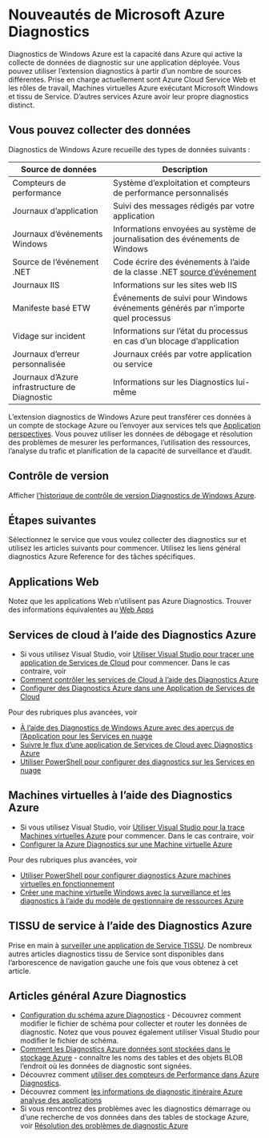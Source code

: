 <properties
    pageTitle="Vue d’ensemble des Diagnostics de Windows Azure | Microsoft Azure"
    description="Utiliser les diagnostics de Windows Azure pour débogage, mesurer les performances, surveillance, l’analyse du trafic dans les services en nuage, machines virtuelles et tissu de service"
    services="multiple"
    documentationCenter=".net"
    authors="rboucher"
    manager="jwhit"
    editor=""/>

<tags
    ms.service="multiple"
    ms.workload="na"
    ms.tgt_pltfrm="na"
    ms.devlang="dotnet"
    ms.topic="article"
    ms.date="06/02/2016"
    ms.author="robb"/>


# <a name="what-is-microsoft-azure-diagnostics"></a>Nouveautés de Microsoft Azure Diagnostics


Diagnostics de Windows Azure est la capacité dans Azure qui active la collecte de données de diagnostic sur une application déployée. Vous pouvez utiliser l’extension diagnostics à partir d’un nombre de sources différentes. Prise en charge actuellement sont Azure Cloud Service Web et les rôles de travail, Machines virtuelles Azure exécutant Microsoft Windows et tissu de Service. D’autres services Azure avoir leur propre diagnostics distinct.

## <a name="data-you-can-collect"></a>Vous pouvez collecter des données

Diagnostics de Windows Azure recueille des types de données suivants :

Source de données|Description
---|---
Compteurs de performance | Système d’exploitation et compteurs de performance personnalisés
Journaux d’application     | Suivi des messages rédigés par votre application
Journaux d’événements Windows   | Informations envoyées au système de journalisation des événements de Windows
Source de l’événement .NET    | Code écrire des événements à l’aide de la classe .NET [source d’événement](https://msdn.microsoft.com/library/system.diagnostics.tracing.eventsource.aspx)
Journaux IIS             | Informations sur les sites web IIS
Manifeste basé ETW   | Événements de suivi pour Windows événements générés par n’importe quel processus
Vidage sur incident          | Informations sur l’état du processus en cas d’un blocage d’application
Journaux d’erreur personnalisée    | Journaux créés par votre application ou service
Journaux d’Azure infrastructure de Diagnostic|Informations sur les Diagnostics lui-même

L’extension diagnostics de Windows Azure peut transférer ces données à un compte de stockage Azure ou l’envoyer aux services tels que [Application perspectives](./application-insights/app-insights-cloudservices.md). Vous pouvez utiliser les données de débogage et résolution des problèmes de mesurer les performances, l’utilisation des ressources, l’analyse du trafic et planification de la capacité de surveillance et d’audit.


## <a name="versioning"></a>Contrôle de version
Afficher [l’historique de contrôle de version Diagnostics de Windows Azure](azure-diagnostics-versioning-history.md).

## <a name="next-steps"></a>Étapes suivantes
Sélectionnez le service que vous voulez collecter des diagnostics sur et utilisez les articles suivants pour commencer. Utilisez les liens général diagnostics Azure Reference for des tâches spécifiques.

## <a name="web-apps"></a>Applications Web
Notez que les applications Web n’utilisent pas Azure Diagnostics. Trouver des informations équivalentes au [Web Apps](./app-service-web/web-sites-enable-diagnostic-log.md)

## <a name="cloud-services-using-azure-diagnostics"></a>Services de cloud à l’aide des Diagnostics Azure
- Si vous utilisez Visual Studio, voir [Utiliser Visual Studio pour tracer une application de Services de Cloud](./vs-azure-tools-debug-cloud-services-virtual-machines.md) pour commencer. Dans le cas contraire, voir
- [Comment contrôler les services de Cloud à l’aide des Diagnostics Azure](./cloud-services/cloud-services-how-to-monitor.md)
- [Configurer des Diagnostics Azure dans une Application de Services de Cloud](./cloud-services/cloud-services-dotnet-diagnostics.md)

Pour des rubriques plus avancées, voir

- [À l’aide des Diagnostics de Windows Azure avec des aperçus de l’Application pour les Services en nuage](./application-insights/app-insights-cloudservices.md)
- [Suivre le flux d’une application de Services de Cloud avec Diagnostics Azure](./cloud-services/cloud-services-dotnet-diagnostics-trace-flow.md)
- [Utiliser PowerShell pour configurer des diagnostics sur les Services en nuage](./virtual-machines/virtual-machines-windows-ps-extensions-diagnostics.md)


## <a name="virtual-machines-using-azure-diagnostics"></a>Machines virtuelles à l’aide des Diagnostics Azure
- Si vous utilisez Visual Studio, voir [Utiliser Visual Studio pour la trace Machines virtuelles Azure](./vs-azure-tools-debug-cloud-services-virtual-machines.md) pour commencer. Dans le cas contraire, voir
- [Configurer la Azure Diagnostics sur une Machine virtuelle Azure](./virtual-machines-dotnet-diagnostics.md)

Pour des rubriques plus avancées, voir

- [Utiliser PowerShell pour configurer diagnostics Azure machines virtuelles en fonctionnement](./virtual-machines/virtual-machines-windows-ps-extensions-diagnostics.md)
- [Créer une machine virtuelle Windows avec la surveillance et les diagnostics à l’aide du modèle de gestionnaire de ressources Azure](./virtual-machines/virtual-machines-windows-extensions-diagnostics-template.md)

## <a name="service-fabric-using-azure-diagnostics"></a>TISSU de service à l’aide des Diagnostics Azure
Prise en main à [surveiller une application de Service TISSU](./service-fabric/service-fabric-diagnostics-how-to-monitor-and-diagnose-services-locally.md). De nombreux autres articles diagnostics tissu de Service sont disponibles dans l’arborescence de navigation gauche une fois que vous obtenez à cet article.

## <a name="general-azure-diagnostics-articles"></a>Articles général Azure Diagnostics
- [Configuration du schéma azure Diagnostics](https://msdn.microsoft.com/library/azure/mt634524.aspx) - Découvrez comment modifier le fichier de schéma pour collecter et router les données de diagnostic. Notez que vous pouvez également utiliser Visual Studio pour modifier le fichier de schéma.
- [Comment les Diagnostics Azure données sont stockées dans le stockage Azure](./cloud-services/cloud-services-dotnet-diagnostics-storage.md) - connaître les noms des tables et des objets BLOB l’endroit où les données de diagnostic sont signées.
- Découvrez comment [utiliser des compteurs de Performance dans Azure Diagnostics](./cloud-services/cloud-services-dotnet-diagnostics-performance-counters.md).
- Découvrez comment [les informations de diagnostic itinéraire Azure analyse des applications](./azure-diagnostics-configure-applicationinsights.md)
- Si vous rencontrez des problèmes avec les diagnostics démarrage ou d’une recherche de vos données dans des tables de stockage Azure, voir [Résolution des problèmes de diagnostic Azure](./azure-diagnostics-troubleshooting.md)

